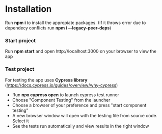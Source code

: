 # Installation 

Run **npm i** to install the appropiate packages. (If it throws error due to dependecy conflicts run **npm i --legacy-peer-deps**)

### Start project

Run **npm start** and open http://localhost:3000 on your browser to view the app

### Test project

For testing the app uses **Cypress library** (https://docs.cypress.io/guides/overview/why-cypress)

- Run **npx cypress open** to launch cypress test runner 
- Choose "Component Testing" from the launcher
- Choose a browser of your preference and press "start component testing"
- A new browser window will open with the testing file from source code. Select it 
- See the tests run automatically and view results in the right window 
